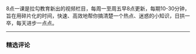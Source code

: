 <p data-nodeid="2602">8点一课是拉勾教育新出的视频栏目，每周一至周五早8点更新，每期10-30分钟，旨在用碎片化的时间，快速、高效地帮你搞清楚一个热点、迷惑的小知识，日拱一卒，每天进步一点点。</p>

---

### 精选评论


